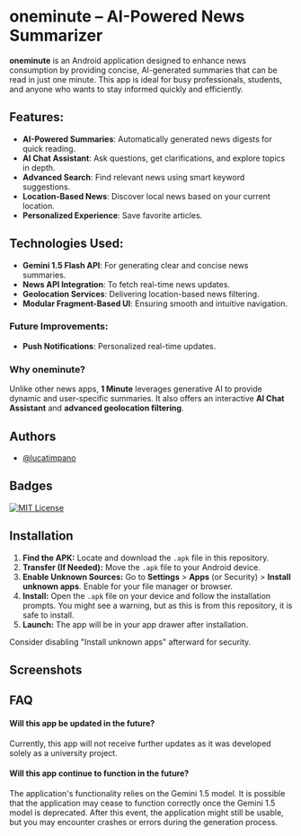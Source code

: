 
# oneminute – AI-Powered News Summarizer
**oneminute** is an Android application designed to enhance news consumption by providing concise, AI-generated summaries that can be read in just one minute. This app is ideal for busy professionals, students, and anyone who wants to stay informed quickly and efficiently.

## Features:
- **AI-Powered Summaries**: Automatically generated news digests for quick reading.
- **AI Chat Assistant**: Ask questions, get clarifications, and explore topics in depth.
- **Advanced Search**: Find relevant news using smart keyword suggestions.
- **Location-Based News**: Discover local news based on your current location.
- **Personalized Experience**: Save favorite articles.

## Technologies Used:
- **Gemini 1.5 Flash API**: For generating clear and concise news summaries.
- **News API Integration**: To fetch real-time news updates.
- **Geolocation Services**: Delivering location-based news filtering.
- **Modular Fragment-Based UI**: Ensuring smooth and intuitive navigation.

### Future Improvements:
- **Push Notifications**: Personalized real-time updates.

### Why oneminute?
Unlike other news apps, **1 Minute** leverages generative AI to provide dynamic and user-specific summaries. It also offers an interactive **AI Chat Assistant** and **advanced geolocation filtering**.


## Authors

- [@lucatimpano](https://github.com/lucatimpano)


## Badges

[![MIT License](https://img.shields.io/badge/License-MIT-green.svg)](https://choosealicense.com/licenses/mit/)




## Installation

1.  **Find the APK:** Locate and download the `.apk` file in this repository.
2.  **Transfer (If Needed):** Move the `.apk` file to your Android device.
3.  **Enable Unknown Sources:** Go to **Settings** > **Apps** (or Security) > **Install unknown apps**. Enable for your file manager or browser.
4.  **Install:** Open the `.apk` file on your device and follow the installation prompts. You might see a warning, but as this is from this repository, it is safe to install.
5.  **Launch:** The app will be in your app drawer after installation.

Consider disabling "Install unknown apps" afterward for security.
    
## Screenshots


## FAQ

#### Will this app be updated in the future?

Currently, this app will not receive further updates as it was developed solely as a university project.

#### Will this app continue to function in the future?

The application's functionality relies on the Gemini 1.5 model. It is possible that the application may cease to function correctly once the Gemini 1.5 model is deprecated. After this event, the application might still be usable, but you may encounter crashes or errors during the generation process.
